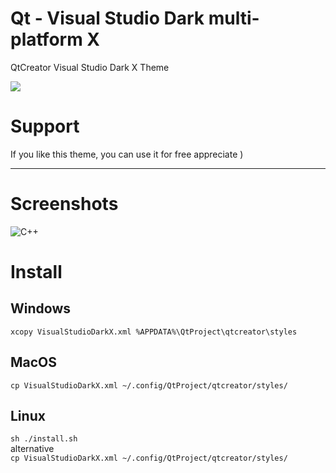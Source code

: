# Qt - Visual Studio Dark multi-platform X
QtCreator Visual Studio Dark X Theme

<!--draw-->
 <img src="https://img.shields.io/github/repo-size/badcast/qVisualStudioDarkX?label=size">

# Support
If you like this theme, you can use it for free appreciate )

* * *
# Screenshots

![C++](https://raw.githubusercontent.com/badcast/qVisualStudioDarkX/master/preview.png)

# Install

## Windows
`xcopy VisualStudioDarkX.xml %APPDATA%\QtProject\qtcreator\styles`

## MacOS
`cp VisualStudioDarkX.xml ~/.config/QtProject/qtcreator/styles/`

## Linux
`sh ./install.sh` <br> alternative <br>
`cp VisualStudioDarkX.xml ~/.config/QtProject/qtcreator/styles/`
